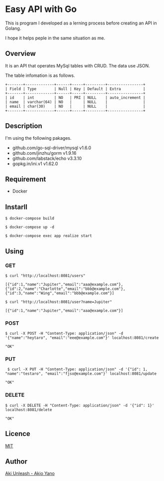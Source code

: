 # Easy API with Go

This is program I developed as a lerning process before creating an API in Golang.

I hope it helps peple in the same situation as me.

## Overview

It is an API that operates MySql tables with CRUD. The data use JSON.

The table infomation is as follows.

```
+-------+-------------+------+-----+---------+----------------+
| Field | Type        | Null | Key | Default | Extra          |
+-------+-------------+------+-----+---------+----------------+
| id    | int         | NO   | PRI | NULL    | auto_increment |
| name  | varchar(64) | NO   |     | NULL    |                |
| email | char(30)    | NO   |     | NULL    |                |
+-------+-------------+------+-----+---------+----------------+
```

## Description

I'm using the following pakages.

- github.com/go-sql-driver/mysql v1.6.0
- github.com/jinzhu/gorm v1.9.16
- github.com/labstack/echo v3.3.10
- gopkg.in/ini.v1 v1.62.0

## Requirement

- Docker

## Instarll

```
$ docker-compose build
```

```
$ docker-compose up -d
```

```
$ docker-compose exec app realize start
```

## Using

### GET

```
$ curl "http://localhost:8081/users"

[{"id":1,"name":"Jupiter","email":"aaa@example.com"},{"id":2,"name":"Charlotte","email":"bbb@example.com"},{"id":3,"name":"Wing","email":"bbb@example.com"}]
```

```
$ curl "http://localhost:8081/user?name=Jupiter"

[{"id":1,"name":"Jupiter","email":"aaa@example.com"}]
```

### POST

```
$ curl -X POST -H "Content-Type: application/json" -d '{"name":"heytaro", "email":"eee@example.com"}' localhost:8081/create

"OK"
```

### PUT

```
 $ curl -X PUT -H "Content-Type: application/json" -d '{"id": 1, "name":"testaro", "email":"fjso@example.com"}' localhost:8081/update

"OK"
```

### DELETE

```
$ curl -X DELETE -H "Content-Type: application/json" -d '{"id": 1}' localhost:8081/delete

"OK"
```

## Licence

[MIT](https://github.com/tcnksm/tool/blob/master/LICENCE)

## Author

[Aki Unleash - Akio Yano](https://github.com/AkiUnleash)
